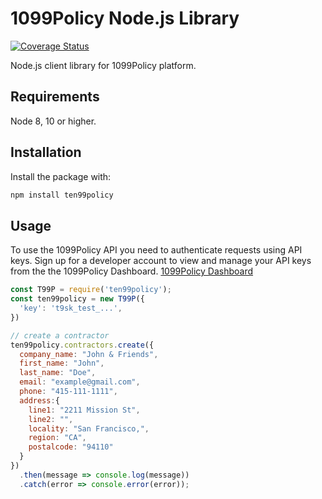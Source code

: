 # 1099Policy Node.js Library

[![Coverage Status](https://coveralls.io/repos/github/1099policy/ten99policy-node/badge.svg?branch=master)](https://coveralls.io/github/1099policy/ten99policy-node?branch=master)

Node.js client library for 1099Policy platform.

## Requirements

Node 8, 10 or higher.

## Installation

Install the package with:

```sh
npm install ten99policy
```

## Usage

To use the 1099Policy API you need to authenticate requests using API keys.
Sign up for a developer account to view and manage your API keys from the the 1099Policy Dashboard. [1099Policy Dashboard][register]

<!-- prettier-ignore -->
```js
const T99P = require('ten99policy');
const ten99policy = new T99P({
  'key': 't9sk_test_...',
})

// create a contractor
ten99policy.contractors.create({
  company_name: "John & Friends",
  first_name: "John",
  last_name: "Doe",
  email: "example@gmail.com",
  phone: "415-111-1111",
  address:{
    line1: "2211 Mission St",
    line2: "",
    locality: "San Francisco,",
    region: "CA",
    postalcode: "94110"
  }
})
  .then(message => console.log(message))
  .catch(error => console.error(error));
```

[register]: https://dashboard.1099policy.com/register
